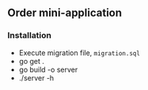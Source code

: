 ## Order mini-application

### Installation
- Execute migration file, `migration.sql`
- go get .
- go build -o server
- ./server -h


